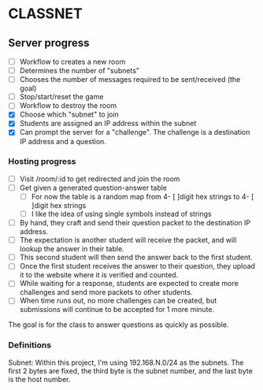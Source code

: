 # CLASSNET

## Server progress

- [ ] Workflow to creates a new room
- [ ] Determines the number of "subnets"
- [ ] Chooses the number of messages required to be sent/received (the goal)
- [ ] Stop/start/reset the game
- [ ] Workflow to destroy the room
- [x] Choose which "subnet" to join
- [x] Students are assigned an IP address within the subnet
- [x] Can prompt the server for a "challenge". The challenge is a destination IP address and a question.

### Hosting progress

- [ ] Visit /room/:id to get redirected and join the room
- [ ] Get given a generated question-answer table
  - [ ] For now the table is a random map from 4- [ ]digit hex strings to 4- [ ]digit hex strings
  - [ ] I like the idea of using single symbols instead of strings
- [ ] By hand, they craft and send their question packet to the destination IP address.
- [ ] The expectation is another student will receive the packet, and will lookup the answer in their table.
- [ ] This second student will then send the answer back to the first student.
- [ ] Once the first student receives the answer to their question, they upload it to the website where it is verified and counted.
- [ ] While waiting for a response, students are expected to create more challenges and send more packets to other students.
- [ ] When time runs out, no more challenges can be created, but submissions will continue to be accepted for 1 more minute.

The goal is for the class to answer questions as quickly as possible.

### Definitions

Subnet: Within this project, I'm using 192.168.N.0/24 as the subnets. The first 2 bytes are fixed, the third byte is the subnet number, and the last byte is the host number.
